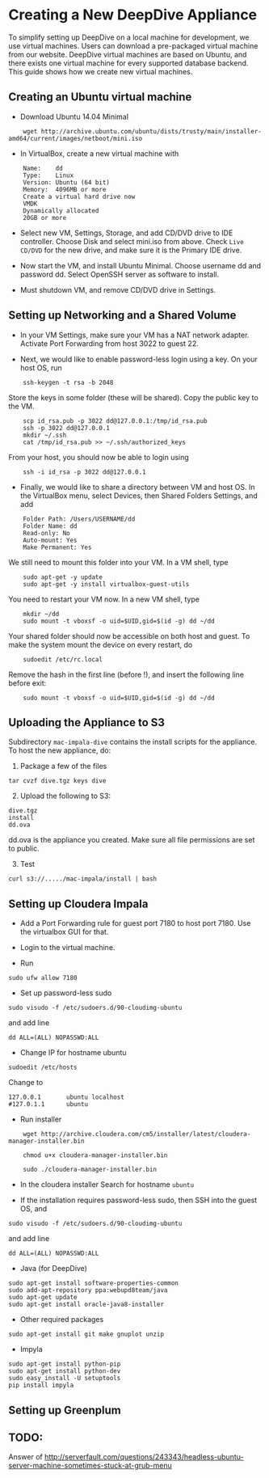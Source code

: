 # Creating a New DeepDive Appliance

To simplify setting up DeepDive on a local machine for development, we use virtual machines.
Users can download a pre-packaged virtual machine from our website. DeepDive virtual machines
are based on Ubuntu, and there exists one virtual machine for every supported database backend.
This guide shows how we create new virtual machines.

## Creating an Ubuntu virtual machine

* Download Ubuntu 14.04 Minimal 

```
    wget http://archive.ubuntu.com/ubuntu/dists/trusty/main/installer-amd64/current/images/netboot/mini.iso
```

* In VirtualBox, create a new virtual machine with

```
    Name:    dd
    Type:    Linux
    Version: Ubuntu (64 bit)
    Memory:  4096MB or more
    Create a virtual hard drive now
    VMDK
    Dynamically allocated
    20GB or more
```

* Select new VM, Settings, Storage, and add CD/DVD drive to IDE controller. Choose Disk and select mini.iso from above.
  Check `Live CD/DVD` for the new drive, and make sure it is the Primary IDE drive.

* Now start the VM, and install Ubuntu Minimal. Choose username dd and password dd.
  Select OpenSSH server as software to install.

* Must shutdown VM, and remove CD/DVD drive in Settings.

## Setting up Networking and a Shared Volume

* In your VM Settings, make sure your VM has a NAT network adapter. Activate Port Forwarding from host 3022 to guest 22.

<!--

* In menu, select VirtualBox, Preferences, Network, Host-only Networks, and add a new host-only network.
  Change its settings to the following:

```
  IPv4 Address:      192.168.60.1
  IPv4 Network Mask: 255.255.255.0
  IPv6 Address:      (empty)
  IPv6 Network Mask Length: 0
```

  Do not enable DHCP.

* While VM is shutdown, open Settings and add two network adapters. The first one is attached to NAT, the second one to Host-only Adapter. Here, you select the newly created host-only network.
  
* Start the VM and login. If you run `ifconfig`, the host-only adapter does not show up yet. Do the following.

  Run `ls /sys/class/net` to make sure the new adapter is there.

  Then run `sudoedit /etc/network/interfaces` and add the following lines at the bottom:

```
    # Host-only interface
    auto eth1
    iface eth1 inet static
        address         192.168.60.100
        netmask         255.255.255.0
        network         192.168.60.0
        broadcast       192.168.60.255
```

  Then run `sudo ifconfig eth1 up`. The new adapter shows up, but without IP. You need to restart your virtual machine for it to work.

  You can now login from your host OS using `ssh dd@192.168.60.100`.
-->

* Next, we would like to enable password-less login using a key. On your host OS, run

```
    ssh-keygen -t rsa -b 2048
```

  Store the keys in some folder (these will be shared). Copy the public key to the VM.

```
    scp id_rsa.pub -p 3022 dd@127.0.0.1:/tmp/id_rsa.pub
    ssh -p 3022 dd@127.0.0.1
    mkdir ~/.ssh
    cat /tmp/id_rsa.pub >> ~/.ssh/authorized_keys
```

  From your host, you should now be able to login using

```
    ssh -i id_rsa -p 3022 dd@127.0.0.1
```

* Finally, we would like to share a directory between VM and host OS.
  In the VirtualBox menu, select Devices, then Shared Folders Settings, and add

```
    Folder Path: /Users/USERNAME/dd
    Folder Name: dd
    Read-only: No
    Auto-mount: Yes
    Make Permanent: Yes
```

  We still need to mount this folder into your VM. In a VM shell, type

```
    sudo apt-get -y update
    sudo apt-get -y install virtualbox-guest-utils
```

  You need to restart your VM now. In a new VM shell, type

```
    mkdir ~/dd
    sudo mount -t vboxsf -o uid=$UID,gid=$(id -g) dd ~/dd
```

  Your shared folder should now be accessible on both host and guest.
  To make the system mount the device on every restart, do
```
    sudoedit /etc/rc.local
```
  Remove the hash in the first line (before !), and insert the following line before exit:
```
    sudo mount -t vboxsf -o uid=$UID,gid=$(id -g) dd ~/dd
```


## Uploading the Appliance to S3

Subdirectory `mac-impala-dive` contains the install scripts for the appliance. To host the new appliance, do:

1. Package a few of the files

```
tar cvzf dive.tgz keys dive
```

2. Upload the following to S3:
```
dive.tgz
install
dd.ova
```
dd.ova is the appliance you created. Make sure all file permissions are set to public.

3. Test

```
curl s3://...../mac-impala/install | bash
```


## Setting up Cloudera Impala

* Add a Port Forwarding rule for guest port 7180 to host port 7180. Use the virtualbox GUI for that.
<!--
```
VBoxManage modifyvm dd --natpf1 "cloudera,tcp,,7180,,7180"
```
-->
* Login to the virtual machine.

* Run
```
sudo ufw allow 7180
```

* Set up password-less sudo
```
sudo visudo -f /etc/sudoers.d/90-cloudimg-ubuntu
```
and add line
```
dd ALL=(ALL) NOPASSWD:ALL
```

* Change IP for hostname ubuntu
```
sudoedit /etc/hosts
```
Change to
```
127.0.0.1       ubuntu localhost
#127.0.1.1      ubuntu
```

* Run installer

```
    wget http://archive.cloudera.com/cm5/installer/latest/cloudera-manager-installer.bin

    chmod u+x cloudera-manager-installer.bin

    sudo ./cloudera-manager-installer.bin
```

* In the cloudera installer Search for hostname `ubuntu`

* If the installation requires password-less sudo, then SSH into the guest OS, and

```
sudo visudo -f /etc/sudoers.d/90-cloudimg-ubuntu
```
and add line
```
dd ALL=(ALL) NOPASSWD:ALL
```

* Java (for DeepDive)
```
sudo apt-get install software-properties-common
sudo add-apt-repository ppa:webupd8team/java
sudo apt-get update
sudo apt-get install oracle-java8-installer
```

* Other required packages
```
sudo apt-get install git make gnuplot unzip
```

* Impyla
```
sudo apt-get install python-pip
sudo apt-get install python-dev
sudo easy_install -U setuptools
pip install impyla

```


## Setting up Greenplum


## TODO:

Answer of http://serverfault.com/questions/243343/headless-ubuntu-server-machine-sometimes-stuck-at-grub-menu

